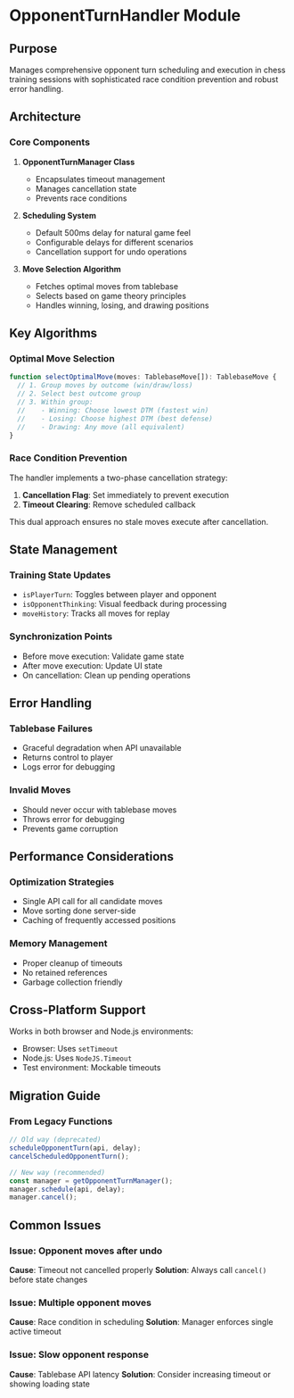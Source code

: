 # OpponentTurnHandler Module

## Purpose

Manages comprehensive opponent turn scheduling and execution in chess training sessions with sophisticated race condition prevention and robust error handling.

## Architecture

### Core Components

1. **OpponentTurnManager Class**
   - Encapsulates timeout management
   - Manages cancellation state
   - Prevents race conditions

2. **Scheduling System**
   - Default 500ms delay for natural game feel
   - Configurable delays for different scenarios
   - Cancellation support for undo operations

3. **Move Selection Algorithm**
   - Fetches optimal moves from tablebase
   - Selects based on game theory principles
   - Handles winning, losing, and drawing positions

## Key Algorithms

### Optimal Move Selection

```typescript
function selectOptimalMove(moves: TablebaseMove[]): TablebaseMove {
  // 1. Group moves by outcome (win/draw/loss)
  // 2. Select best outcome group
  // 3. Within group:
  //    - Winning: Choose lowest DTM (fastest win)
  //    - Losing: Choose highest DTM (best defense)
  //    - Drawing: Any move (all equivalent)
}
```

### Race Condition Prevention

The handler implements a two-phase cancellation strategy:

1. **Cancellation Flag**: Set immediately to prevent execution
2. **Timeout Clearing**: Remove scheduled callback

This dual approach ensures no stale moves execute after cancellation.

## State Management

### Training State Updates

- `isPlayerTurn`: Toggles between player and opponent
- `isOpponentThinking`: Visual feedback during processing
- `moveHistory`: Tracks all moves for replay

### Synchronization Points

- Before move execution: Validate game state
- After move execution: Update UI state
- On cancellation: Clean up pending operations

## Error Handling

### Tablebase Failures

- Graceful degradation when API unavailable
- Returns control to player
- Logs error for debugging

### Invalid Moves

- Should never occur with tablebase moves
- Throws error for debugging
- Prevents game corruption

## Performance Considerations

### Optimization Strategies

- Single API call for all candidate moves
- Move sorting done server-side
- Caching of frequently accessed positions

### Memory Management

- Proper cleanup of timeouts
- No retained references
- Garbage collection friendly

## Cross-Platform Support

Works in both browser and Node.js environments:

- Browser: Uses `setTimeout`
- Node.js: Uses `NodeJS.Timeout`
- Test environment: Mockable timeouts

## Migration Guide

### From Legacy Functions

```typescript
// Old way (deprecated)
scheduleOpponentTurn(api, delay);
cancelScheduledOpponentTurn();

// New way (recommended)
const manager = getOpponentTurnManager();
manager.schedule(api, delay);
manager.cancel();
```

## Common Issues

### Issue: Opponent moves after undo

**Cause**: Timeout not cancelled properly
**Solution**: Always call `cancel()` before state changes

### Issue: Multiple opponent moves

**Cause**: Race condition in scheduling
**Solution**: Manager enforces single active timeout

### Issue: Slow opponent response

**Cause**: Tablebase API latency
**Solution**: Consider increasing timeout or showing loading state
